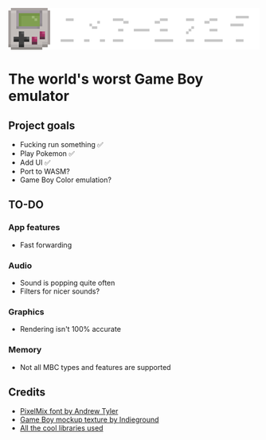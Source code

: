 ![DMG-2025](/assets/logo_large.png)

# The world's worst Game Boy emulator

## Project goals

-   Fucking run something ✅
-   Play Pokemon ✅
-   Add UI ✅
-   Port to WASM?
-   Game Boy Color emulation?

## TO-DO

### App features

-   Fast forwarding

### Audio

-   Sound is popping quite often
-   Filters for nicer sounds?

### Graphics

-   Rendering isn't 100% accurate

### Memory

-   Not all MBC types and features are supported

## Credits

-   [PixelMix font by Andrew Tyler](https://www.dafont.com/pixelmix.font)
-   [Game Boy mockup texture by Indieground](https://resourceboy.com/mockups/top-view-close-up-shot-gameboy-on-floor-mockup/)
-   [All the cool libraries used](/Cargo.toml)
